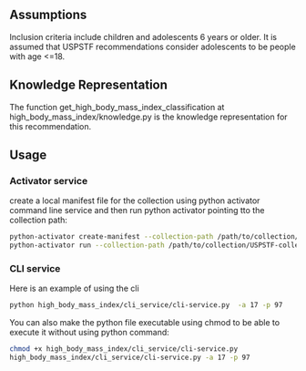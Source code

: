## Assumptions
Inclusion criteria include children and adolescents 6 years or older. It is assumed that USPSTF recommendations consider adolescents to be people with age <=18.

## Knowledge Representation
The function get_high_body_mass_index_classification at high_body_mass_index/knowledge.py is the knowledge representation for this recommendation.

## Usage
### Activator service
create a local manifest file for the collection using python activator command line service and then run python activator pointing tto the collection path:
```bash
python-activator create-manifest --collection-path /path/to/collection/USPSTF-collection
python-activator run --collection-path /path/to/collection/USPSTF-collection
```

### CLI service
Here is an example of using the cli
```bash
python high_body_mass_index/cli_service/cli-service.py  -a 17 -p 97  
```

You can also make the python file executable using chmod to be able to execute it without using python command:
```bash
chmod +x high_body_mass_index/cli_service/cli-service.py
high_body_mass_index/cli_service/cli-service.py -a 17 -p 97
```